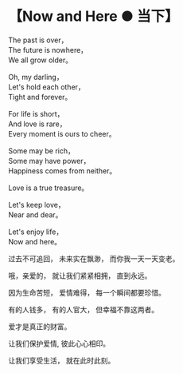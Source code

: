 # 【Now and Here ● 当下】

The past is over，  
The future is nowhere，  
We all grow older。

Oh, my darling，  
Let's hold each other，  
Tight and forever。

For life is short，  
And love is rare，  
Every moment is ours to cheer。
 
Some may be rich，  
Some may have power，  
Happiness comes from neither。

Love is a true treasure。

Let's keep love，  
Near and dear。

Let's enjoy life，  
Now and here。


过去不可追回，
未来实在飘渺，
而你我一天一天变老。

哦，亲爱的，
就让我们紧紧相拥，
直到永远。

因为生命苦短，
爱情难得，
每一个瞬间都要珍惜。

有的人钱多，
有的人官大，
但幸福不靠这两者。

爱才是真正的财富。

让我们保护爱情,
彼此心心相印。

让我们享受生活，
就在此时此刻。
